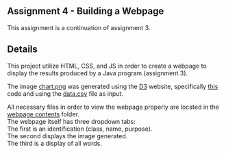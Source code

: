 ## Assignment 4 - Building a Webpage
This assignment is a continuation of assignment 3.

## Details
This project utilize HTML, CSS, and JS in order to create a webpage to display
the results produced by a Java program (assignment 3).

The image [chart.png](chart.png) was generated using the [D3](https://d3js.org/) website, specifically [this](https://observablehq.com/d/c34138b6779a009f) code and using the [data.csv](data.csv) file as input.

All necessary files in order to view the webpage properly are located in the 
[webpage contents](https://github.com/AlanisGo/cisc3130-assignment4/tree/master/webpage%20contents) folder.\
The webpage itself has three dropdown tabs:\
The first is an identification (class, name, purpose).\
The second displays the image generated.\
The third is a display of all words.
